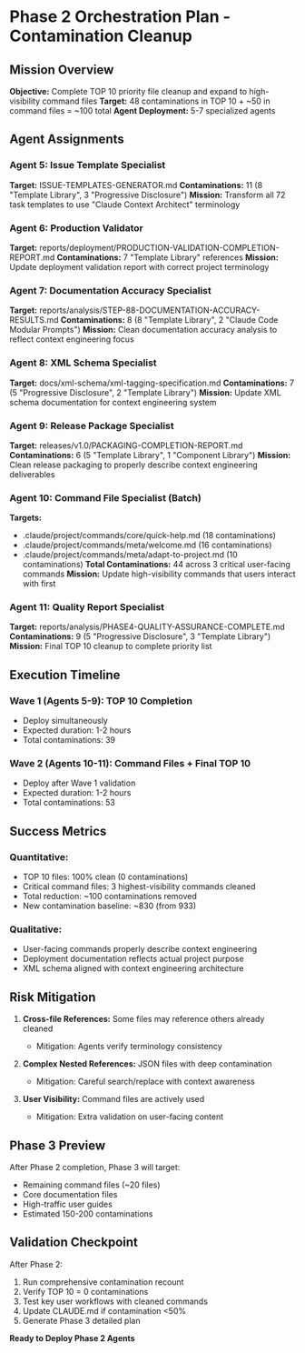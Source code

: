 # Phase 2 Orchestration Plan - Contamination Cleanup

## Mission Overview

**Objective:** Complete TOP 10 priority file cleanup and expand to high-visibility command files
**Target:** 48 contaminations in TOP 10 + ~50 in command files = ~100 total
**Agent Deployment:** 5-7 specialized agents

## Agent Assignments

### Agent 5: Issue Template Specialist
**Target:** ISSUE-TEMPLATES-GENERATOR.md
**Contaminations:** 11 (8 "Template Library", 3 "Progressive Disclosure")
**Mission:** Transform all 72 task templates to use "Claude Context Architect" terminology

### Agent 6: Production Validator
**Target:** reports/deployment/PRODUCTION-VALIDATION-COMPLETION-REPORT.md
**Contaminations:** 7 "Template Library" references
**Mission:** Update deployment validation report with correct project terminology

### Agent 7: Documentation Accuracy Specialist
**Target:** reports/analysis/STEP-88-DOCUMENTATION-ACCURACY-RESULTS.md
**Contaminations:** 8 (8 "Template Library", 2 "Claude Code Modular Prompts")
**Mission:** Clean documentation accuracy analysis to reflect context engineering focus

### Agent 8: XML Schema Specialist
**Target:** docs/xml-schema/xml-tagging-specification.md
**Contaminations:** 7 (5 "Progressive Disclosure", 2 "Template Library")
**Mission:** Update XML schema documentation for context engineering system

### Agent 9: Release Package Specialist
**Target:** releases/v1.0/PACKAGING-COMPLETION-REPORT.md
**Contaminations:** 6 (5 "Template Library", 1 "Component Library")
**Mission:** Clean release packaging to properly describe context engineering deliverables

### Agent 10: Command File Specialist (Batch)
**Targets:** 
- .claude/project/commands/core/quick-help.md (18 contaminations)
- .claude/project/commands/meta/welcome.md (16 contaminations)
- .claude/project/commands/meta/adapt-to-project.md (10 contaminations)
**Total Contaminations:** 44 across 3 critical user-facing commands
**Mission:** Update high-visibility commands that users interact with first

### Agent 11: Quality Report Specialist
**Target:** reports/analysis/PHASE4-QUALITY-ASSURANCE-COMPLETE.md
**Contaminations:** 9 (5 "Progressive Disclosure", 3 "Template Library")
**Mission:** Final TOP 10 cleanup to complete priority list

## Execution Timeline

### Wave 1 (Agents 5-9): TOP 10 Completion
- Deploy simultaneously
- Expected duration: 1-2 hours
- Total contaminations: 39

### Wave 2 (Agents 10-11): Command Files + Final TOP 10
- Deploy after Wave 1 validation
- Expected duration: 1-2 hours  
- Total contaminations: 53

## Success Metrics

### Quantitative:
- TOP 10 files: 100% clean (0 contaminations)
- Critical command files: 3 highest-visibility commands cleaned
- Total reduction: ~100 contaminations removed
- New contamination baseline: ~830 (from 933)

### Qualitative:
- User-facing commands properly describe context engineering
- Deployment documentation reflects actual project purpose
- XML schema aligned with context engineering architecture

## Risk Mitigation

1. **Cross-file References:** Some files may reference others already cleaned
   - Mitigation: Agents verify terminology consistency

2. **Complex Nested References:** JSON files with deep contamination
   - Mitigation: Careful search/replace with context awareness

3. **User Visibility:** Command files are actively used
   - Mitigation: Extra validation on user-facing content

## Phase 3 Preview

After Phase 2 completion, Phase 3 will target:
- Remaining command files (~20 files)
- Core documentation files
- High-traffic user guides
- Estimated 150-200 contaminations

## Validation Checkpoint

After Phase 2:
1. Run comprehensive contamination recount
2. Verify TOP 10 = 0 contaminations
3. Test key user workflows with cleaned commands
4. Update CLAUDE.md if contamination <50%
5. Generate Phase 3 detailed plan

**Ready to Deploy Phase 2 Agents**